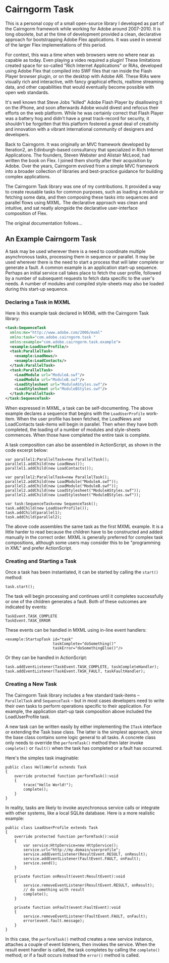 # Cairngorm Task

This is a personal copy of a small open-source library I developed as part of the Cairngorm framework while working for Adobe around 2007-2010. It is long obsolete, but at the time of development provided a clean, declarative approach for bootstrapping Adobe Flex applications. It was used in several of the larger Flex implementations of this period.

For context, this was a time when web browsers were no where near as capable as today. Even playing a video required a plugin! These limitations created space for so-called "Rich Internet Applications" or RIAs, developed using Adobe Flex that compiled into SWF files that ran inside the Flash Player browser plugin, or on the desktop with Adobe AIR. These RIAs were visually rich and interactive, with fancy graphical effects, realtime streaming data, and other capabilities that would eventually become possible with open web standards.

It's well known that Steve Jobs "killed" Adobe Flash Player by disallowing it on the iPhone, and soon afterwards Adobe would divest and refocus their efforts on the web platform. While he was certainly correct that Flash Player was a battery hog and didn't have a great track-record for security, it shouldn't be forgotten that this platform fostered a great deal of creativity and innovation with a vibrant international community of designers and developers.

Back to Cairngorm. It was originally an MVC framework developed by Iteration2, an Edinburgh-based consultancy that specialized in Rich Internet Applications. The founders, Steven Webster and Alistair McLeod, had written the book on Flex. I joined them shortly after their acquisition by Adobe. Over the years, Cairngorm evolved from a simple MVC framework into a broader collection of libraries and best-practice guidance for building complex applications. 

The Cairngorm Task library was one of my contributions. It provided a way to create reusable tasks for common purposes, such as loading a module or fetching some data, and then composing these tasks into sequences and parallel flows using MXML. The declarative approach was clean and intuitive, and sat neatly alongside the declarative user-interface composition of Flex.

The original documentation follows...

## An Example Cairngorm Task

A task may be used wherever there is a need to coordinate multiple asynchronous tasks, processing them in sequence or parallel. It may be used wherever there is the need to start a process that will later complete or generate a fault. A common example is an application start-up sequence. Perhaps an initial service call takes place to fetch the user profile, followed by a number of subsequent requests to fetch data specific to the user's needs. A number of modules and compiled style-sheets may also be loaded during this start-up sequence.

### Declaring a Task in MXML

Here is this example task declared in MXML with the Cairngorm Task library:

```xml
<task:SequenceTask 
  xmlns:mx="http://www.adobe.com/2006/mxml"
  xmlns:task="com.adobe.cairngorm.task "
  xmlns:example="com.adobe.cairngorm.task.example">
  <example:LoadUserProfile/>
  <task:ParallelTask>
    <example:LoadNews/>
    <example:LoadContacts/>
  </task:ParallelTask>
  <task:ParallelTask>
    <LoadModule url="ModuleA.swf"/>
    <LoadModule url="ModuleB.swf"/>
    <LoadStylesheet url="ModuleAStyles.swf"/>
    <LoadStylesheet url="ModuleBStyles.swf"/>
  </task:ParallelTask>
</task:SequenceTask>
```

When expressed in MXML, a task can be self-documenting. The above example declares a sequence that begins with the `LoadUserProfile` work-item. When the user profile has been fetched, the LoadNews and LoadContacts task-items will begin in parallel. Then when they have both completed, the loading of a number of modules and style-sheets commences. When those have completed the entire task is complete.

A task composition can also be assembled in ActionScript, as shown in the code excerpt below:

``` 
var parallel1:ParallelTask=new ParallelTask();
parallel1.addChild(new LoadNews());
parallel1.addChild(new LoadContacts());

var parallel2:ParallelTask=new ParallelTask();
parallel2.addChild(new LoadModule("ModuleA.swf"));
parallel2.addChild(new LoadModule("ModuleB.swf"));
parallel2.addChild(new LoadStylesheet("ModuleAStyles.swf"));
parallel2.addChild(new LoadStylesheet("ModuleBStyles.swf"));

var task:SequenceTask=new SequenceTask();
task.addChild(new LoadUserProfile());
task.addChild(parallel1);
task.addChild(parallel2);
```

The above code assembles the same task as the first MXML example. It is a little harder to read because the children have to be constructed and added manually in the correct order. MXML is generally preferred for complex task compositions, although some users may consider this to be "programming in XML" and prefer ActionScript.

### Creating and Starting a Task

Once a task has been instantiated, it can be started by calling the `start()` method:

```
task.start();
```

The task will begin processing and continues until it completes successfully or one of the children generates a fault. Both of these outcomes are indicated by events:

```
TaskEvent.TASK_COMPLETE
TaskEvent.TASK_ERROR
```

These events can be handled in MXML using in-line event handlers:

```
<example:StartupTask id="task"
                     taskComplete="doSomething()"
                     taskError="doSomethingElse()"/>
```

Or they can be handled in ActionScript:

```
task.addEventListener(TaskEvent.TASK_COMPLETE, taskCompleteHandler);
task.addEventListener(TaskEvent.TASK_FAULT, taskFaultHandler);
```

### Creating a New Task

The Cairngorm Task library includes a few standard task-items – `ParallelTask` and `SequenceTask` – but in most cases developers need to write their own tasks to perform operations specific to their application. For example, the application start-up task composition above included the LoadUserProfile task.

A new task can be written easily by either implementing the `ITask` interface or extending the Task base class. The latter is the simplest approach, since the base class contains some logic general to all tasks. A concrete class only needs to override the `performTask()` method then later invoke `complete()` or `fault()` when the task has completed or a fault has occurred.

Here's the simples task imaginable:

```
public class HelloWorld extends Task
{
    override protected function performTask():void
    {
        trace("Hello World!");
        complete();
    }
}
```

In reality, tasks are likely to invoke asynchronous service calls or integrate with other systems, like a local SQLite database. Here is a more realistic example:

```
public class LoadUserProfile extends Task
{
    override protected function performTask():void
    {
        var service:HttpService=new HttpService();
        service.url="http://my.domain/userprofile";
        service.addEventListener(ResultEvent.RESULT, onResult);
        service.addEventListener(FaultEvent.FAULT, onFault);
        service.send();
    }

    private function onResult(event:ResultEvent):void
    {
        service.removeEventListener(ResultEvent.RESULT, onResult);
        // do something with result
        complete();
    }

    private function onFault(event:FaultEvent):void
    {
        service.removeEventListener(FaultEvent.FAULT, onFault);
        error(event.fault.message);
    }
}
```

In this case, the `performTask()` method creates a new service instance, attaches a couple of event listeners, then invokes the service. When the result event handler is called, the task completes by calling the `complete()` method; or if a fault occurs instead the `error()` method is called.
